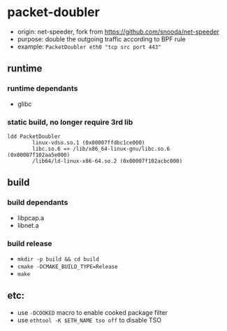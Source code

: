 # packet-doubler

- origin: net-speeder, fork from https://github.com/snooda/net-speeder
- purpose: double the outgoing traffic according to BPF rule
- example: `PacketDoubler eth0 "tcp src port 443"`

## runtime

### runtime dependants
- glibc

### static build, no longer require 3rd lib

```
ldd PacketDoubler 
        linux-vdso.so.1 (0x00007ffdbc1ce000)
        libc.so.6 => /lib/x86_64-linux-gnu/libc.so.6 (0x00007f102aa5e000)
        /lib64/ld-linux-x86-64.so.2 (0x00007f102acbc000)
```

## build 

### build dependants
- libpcap.a
- libnet.a

### build release
- `mkdir -p build && cd build`
- `cmake -DCMAKE_BUILD_TYPE=Release`
- `make`

## etc:
- use `-DCOOKED` macro to enable cooked package filter
- use `ethtool -K $ETH_NAME tso off` to disable TSO
